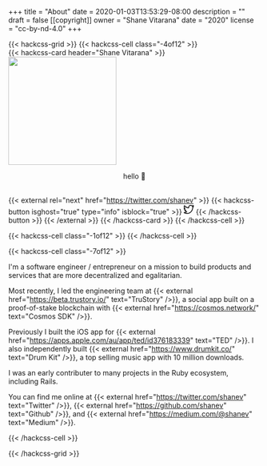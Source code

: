 +++
title = "About"
date = 2020-01-03T13:53:29-08:00
description = ""
draft = false
[[copyright]]
  owner = "Shane Vitarana"
  date = "2020"
  license = "cc-by-nd-4.0"
+++

{{< hackcss-grid >}}
  {{< hackcss-cell class="-4of12" >}}
  <br />
    {{< hackcss-card header="Shane Vitarana" >}}
      <img class="center" src="/shane.png" width="216" height="216" />
      <p style="text-align: center;">hello 👋</p>
      <br />
      {{< external rel="next" href="https://twitter.com/shanev" >}}
        {{< hackcss-button isghost="true" type="info" isblock="true" >}}
            <svg viewBox="0 0 24 24" width="20" height="20" fill="none" stroke="currentcolor" stroke-linecap="round" stroke-linejoin="round" stroke-width="2">
    <path d="M24 4.557c-.883.392-1.832.656-2.828.775 1.017-.609 1.798-1.574 2.165-2.724-.951.564-2.005.974-3.127 1.195-.897-.957-2.178-1.555-3.594-1.555-3.179 0-5.515 2.966-4.797 6.045-4.091-.205-7.719-2.165-10.148-5.144-1.29 2.213-.669 5.108 1.523 6.574-.806-.026-1.566-.247-2.229-.616-.054 2.281 1.581 4.415 3.949 4.89-.693.188-1.452.232-2.224.084.626 1.956 2.444 3.379 4.6 3.419-2.07 1.623-4.678 2.348-7.29 2.04 2.179 1.397 4.768 2.212 7.548 2.212 9.142 0 14.307-7.721 13.995-14.646.962-.695 1.797-1.562 2.457-2.549z" />
  </svg>
        {{< /hackcss-button >}}
      {{< /external >}}
    {{< /hackcss-card >}}
  {{< /hackcss-cell >}}

  {{< hackcss-cell class="-1of12" >}}
  {{< /hackcss-cell >}}

  {{< hackcss-cell class="-7of12" >}}
    <p>
    I'm a software engineer / entrepreneur on a mission to build products and services that are more decentralized and egalitarian.
    </p>
    <p>
    Most recently, I led the engineering team at {{< external href="https://beta.trustory.io/" text="TruStory" />}}, a social app built on a proof-of-stake blockchain with {{< external href="https://cosmos.network/" text="Cosmos SDK" />}}.
    </p>
    <p>
    Previously I built the iOS app for {{< external href="https://apps.apple.com/au/app/ted/id376183339" text="TED" />}}. I also independently built {{< external href="https://www.drumkit.co/" text="Drum Kit" />}}, a top selling music app with 10 million downloads. 
    </p>
    <p>
    I was an early contributer to many projects in the Ruby ecosystem, including Rails.
    </p>
    <p>
    You can find me online at {{< external href="https://twitter.com/shanev" text="Twitter" />}}, {{< external href="https://github.com/shanev" text="Github" />}}, and {{< external href="https://medium.com/@shanev" text="Medium" />}}.
    </p>
  {{< /hackcss-cell >}}

{{< /hackcss-grid >}}

<!--more--> 
